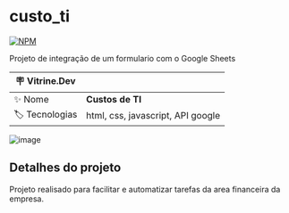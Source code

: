 # custo_ti

[![NPM](https://img.shields.io/npm/l/react)](https://github.com/Kel2203/Custos_ti/blob/main/LICENSE)

Projeto de integração de um formulario com o Google Sheets

| :placard: Vitrine.Dev |     |
| -------------  | --- |
| :sparkles: Nome        | **Custos de TI**
| :label: Tecnologias | html, css, javascript, API google

<!-- Inserir imagem com a #vitrinedev ao final do link -->
![image](https://github.com/Kel2203/custo_ti/assets/78867830/baf330fb-db98-4922-8c06-92f6e08e7bbe#vitrinedev)

## Detalhes do projeto
Projeto realisado para facilitar e automatizar tarefas da area financeira da empresa.
